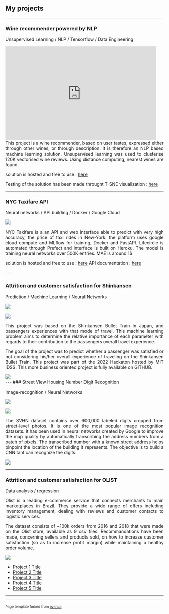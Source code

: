 ## My projects

---

### Wine recommender powered by NLP

Unsupervised Learning / NLP / Tensorflow / Data Engineering


<iframe src="https://docs.google.com/presentation/d/e/2PACX-1vR5SeuAsFeZkL-cFsQwQYTT8vFVD5o5Zg6BHARVBQMggn5YrMxQPIGs43PnkEYJgGMcTVKTsPTpF8aB/embed?start=false&loop=false&delayms=15000" frameborder="0" width="480" height="299" allowfullscreen="true" mozallowfullscreen="true" webkitallowfullscreen="true"></iframe>

<div style="text-align: justify">This project is a wine recommender, based on user tastes, expressed either through other wines, or through description. It is therefore an NLP based machine learning solution. Unsupervised learning was used to clusterise 120K vectorised wine reviews. Using distance computing, nearest wines are found. 
</div>

solution is hosted and free to use : [here](http://google-your-wine.herokuapp.com/)


Testing of the solution has been made throught T-SNE visualization : [here](https://projector.tensorflow.org/?config=https://gist.githubusercontent.com/arthurchiquet/7a34ec908855cd6729d15a71ed25a812/raw/7f7468821b0a5d4e77f6fe7d29245ae159ddf388/Embeddings)

---

### NYC Taxifare API

Neural networks / API building / Docker / Google Cloud

<div style="text-align: justify">
<img src="images/NYC.png?raw=true"/>


NYC Taxifare is a an API and web interface able to predict with very high accuracy, the price of taxi rides in New-York. the platform uses google cloud compute and MLflow for training, Docker and FastAPI. Lifecircle is automated through Prefect and interface is built on Heroku. The model is training neural networks over 500K entries. MAE is around 1$.

solution is hosted and free to use : [here](https://ny-taxifare-ahbis.herokuapp.com/)
API documentation : [here](https://image-taxifare-mbkpe2fzia-ew.a.run.app/docs)
</div>
---

### Attrition and customer satisfaction for Shinkansen

Prediction / Machine Learning / Neural Networks


[![](https://img.shields.io/badge/Github-code-color?logo=github)](https://github.com/Ahbis/shinkanzen)
<div style="text-align: justify">
<img src="images/importance_features.png?raw=true"/>


This project was based on the Shinkansen Bullet Train in Japan, and passengers experiences with that mode of travel. This machine learning problem aims to determine the relative importance of each parameter with regards to their contribution to the passengers overall travel experience. 


The goal of the project was to predict whether a passenger was satisfied or not considering his/her overall experience of traveling on the Shinkansen Bullet Train. This project was part of the 2022 Hackaton hosted by MIT IDSS. This more business oriented project is fully available on GITHUB.


<img src="images/xgboost_accuracy.png?raw=true"/>

</div>
---
### Street View Housing Number Digit Recognition

Image-recognition / Neural Networks


[![](https://img.shields.io/badge/Github-code-color?logo=github)](https://github.com/Ahbis/notebooks/blob/master/street_digits.ipynb)
<div style="text-align: justify">

  
  
 <img src="images/street-numbers.jpeg?raw=true"/>


The SVHN dataset contains over 600,000 labeled digits cropped from street-level photos. It is one of the most popular image recognition datasets. It has been used in neural networks created by Google to improve the map quality by automatically transcribing the address numbers from a patch of pixels. The transcribed number with a known street address helps pinpoint the location of the building it represents.
The objective is to build a CNN tant can recognize the digits.


<img src="images/digits_confusion.png?raw=true"/>

</div>

---

### Attrition and customer satisfaction for OLIST

Data analysis / regression


<div style="text-align: justify">


Olist is a leading e-commerce service that connects merchants to main marketplaces in Brazil. They provide a wide range of offers including inventory management, dealing with reviews and customer contacts to logistic services.

The dataset consists of ~100k orders from 2016 and 2018 that were made on the Olist store, available as 9 csv files. Recommandations have been made, concerning sellers and products sold, on how to increase customer satisfaction (so as to increase profit margin) while maintaining a healthy order volume.



<img src="images/olist.png?raw=true"/>
</div>

- [Project 1 Title](http://example.com/)
- [Project 2 Title](http://example.com/)
- [Project 3 Title](http://example.com/)
- [Project 4 Title](http://example.com/)
- [Project 5 Title](http://example.com/)

---




---
<p style="font-size:11px">Page template forked from <a href="https://github.com/evanca/quick-portfolio">evanca</a></p>
<!-- Remove above link if you don't want to attibute -->
